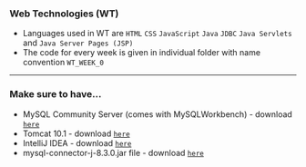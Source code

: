 ### Web Technologies (WT)
- Languages used in WT are `HTML` `CSS` `JavaScript` `Java` `JDBC` `Java Servlets` and `Java Server Pages (JSP)`
- The code for every week is given in individual folder with name convention `WT_WEEK_0`
----
### Make sure to have...
- MySQL Community Server (comes with MySQLWorkbench) - download [`here`](https://dev.mysql.com/downloads/file/?id=526408)
- Tomcat 10.1 - download [`here`](https://dlcdn.apache.org/tomcat/tomcat-10/v10.1.23/bin/apache-tomcat-10.1.23.exe)
- IntelliJ IDEA - download [`here`](https://www.jetbrains.com/idea/download/download-thanks.html?platform=windows&code=IIC)
- mysql-connector-j-8.3.0.jar file - download [`here`](https://dev.mysql.com/downloads/file/?id=525082)
